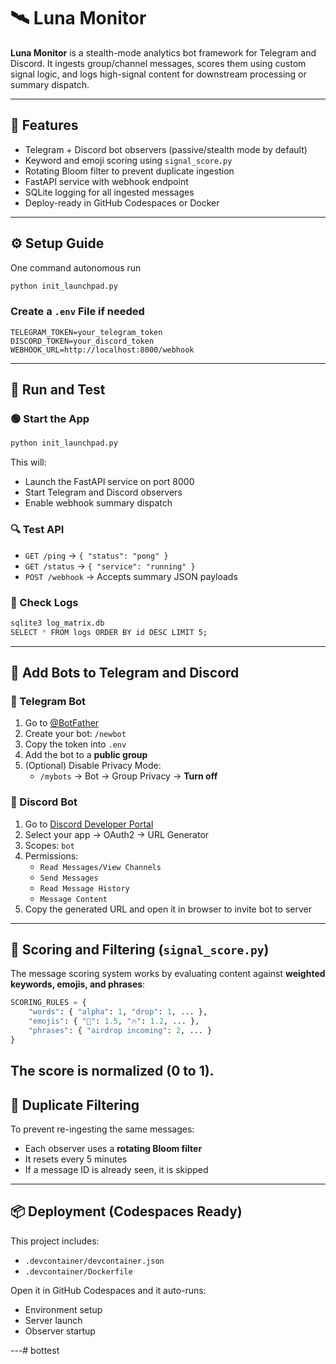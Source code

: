 
# 🛰️ Luna Monitor

**Luna Monitor** is a stealth-mode analytics bot framework for Telegram and Discord. It ingests group/channel messages, scores them using custom signal logic, and logs high-signal content for downstream processing or summary dispatch.

---

## 🚀 Features

- Telegram + Discord bot observers (passive/stealth mode by default)
- Keyword and emoji scoring using `signal_score.py`
- Rotating Bloom filter to prevent duplicate ingestion
- FastAPI service with webhook endpoint
- SQLite logging for all ingested messages
- Deploy-ready in GitHub Codespaces or Docker

---

## ⚙️ Setup Guide

One command autonomous run
```bash
python init_launchpad.py
```

###  Create a `.env` File if needed

```env
TELEGRAM_TOKEN=your_telegram_token
DISCORD_TOKEN=your_discord_token
WEBHOOK_URL=http://localhost:8000/webhook
```

---

## 🧪 Run and Test

### 🟢 Start the App

```bash
python init_launchpad.py
```

This will:
- Launch the FastAPI service on port 8000
- Start Telegram and Discord observers
- Enable webhook summary dispatch

### 🔍 Test API

- `GET /ping` → `{ "status": "pong" }`
- `GET /status` → `{ "service": "running" }`
- `POST /webhook` → Accepts summary JSON payloads

### 🧾 Check Logs

```bash
sqlite3 log_matrix.db
SELECT * FROM logs ORDER BY id DESC LIMIT 5;
```

---

## 📡 Add Bots to Telegram and Discord

### 🤖 Telegram Bot

1. Go to [@BotFather](https://t.me/BotFather)
2. Create your bot: `/newbot`
3. Copy the token into `.env`
4. Add the bot to a **public group**
5. (Optional) Disable Privacy Mode:
   - `/mybots` → Bot → Group Privacy → **Turn off**

### 💬 Discord Bot

1. Go to [Discord Developer Portal](https://discord.com/developers)
2. Select your app → OAuth2 → URL Generator
3. Scopes: `bot`
4. Permissions:
   - `Read Messages/View Channels`
   - `Send Messages`
   - `Read Message History`
   - `Message Content`
5. Copy the generated URL and open it in browser to invite bot to server

---

## 🔎 Scoring and Filtering (`signal_score.py`)

The message scoring system works by evaluating content against **weighted keywords, emojis, and phrases**:

```python
SCORING_RULES = {
    "words": { "alpha": 1, "drop": 1, ... },
    "emojis": { "🚀": 1.5, "🔥": 1.2, ... },
    "phrases": { "airdrop incoming": 2, ... }
}
```

The score is normalized (0 to 1). 
---

## 🧼 Duplicate Filtering

To prevent re-ingesting the same messages:
- Each observer uses a **rotating Bloom filter**
- It resets every 5 minutes
- If a message ID is already seen, it is skipped

---

## 📦 Deployment (Codespaces Ready)

This project includes:
- `.devcontainer/devcontainer.json`
- `.devcontainer/Dockerfile`

Open it in GitHub Codespaces and it auto-runs:
- Environment setup
- Server launch
- Observer startup

---# bottest
